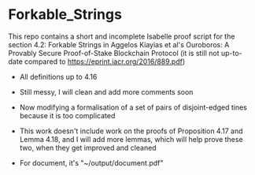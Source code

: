 # Forkable_Strings
This repo contains a short and incomplete Isabelle proof script for the section 4.2: Forkable Strings in Aggelos Kiayias et al's Ouroboros: A Provably Secure Proof-of-Stake Blockchain Protocol (it is still not up-to-date compared to https://eprint.iacr.org/2016/889.pdf)

- All definitions up to 4.16

- Still messy, I will clean and add more comments soon

- Now modifying a formalisation of a set of pairs of disjoint-edged tines because it is too complicated

- This work doesn't include work on the proofs of Proposition 4.17 and Lemma 4.18, and I will add more lemmas, which will help prove these two, when they get improved and cleaned

- For document, it's "~/output/document.pdf"
